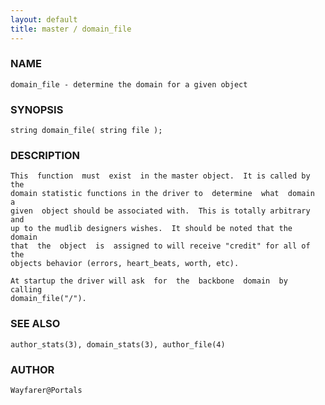 ```yaml
---
layout: default
title: master / domain_file
---
```


### NAME

    domain_file - determine the domain for a given object


### SYNOPSIS

    string domain_file( string file );


### DESCRIPTION

    This  function  must  exist  in the master object.  It is called by the
    domain statistic functions in the driver to  determine  what  domain  a
    given  object should be associated with.  This is totally arbitrary and
    up to the mudlib designers wishes.  It should be noted that the  domain
    that  the  object  is  assigned to will receive "credit" for all of the
    objects behavior (errors, heart_beats, worth, etc).

    At startup the driver will ask  for  the  backbone  domain  by  calling
    domain_file("/").


### SEE ALSO

    author_stats(3), domain_stats(3), author_file(4)


### AUTHOR

    Wayfarer@Portals
